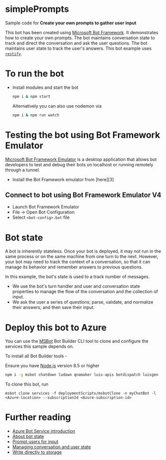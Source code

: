 # simplePrompts
Sample code for **Create your own prompts to gather user input**

This bot has been created using [Microsoft Bot Framework][bot-service-docs].
It demonstrates how to create your own prompts.
The bot maintains conversation state to track and direct the conversation and ask the user questions.
The bot maintains user state to track the user's answers.
This bot example uses [`restify`][restify].

# To run the bot
- Install modules and start the bot
    ```bash
    npm i & npm start
    ```
    Alternatively you can also use nodemon via
    ```bash
    npm i & npm run watch
    ```

# Testing the bot using Bot Framework Emulator
[Microsoft Bot Framework Emulator][emulator] is a desktop application that allows bot developers to test and debug their bots on localhost or running remotely through a tunnel.

- Install the Bot Framework emulator from [here][3]

## Connect to bot using Bot Framework Emulator **V4**
- Launch Bot Framework Emulator
- File -> Open Bot Configuration
- Select `<bot-config>.bot` file

# Bot state
A bot is inherently stateless. Once your bot is deployed, it may not run in the same process or on the same machine from one turn to the next.
However, your bot may need to track the context of a conversation, so that it can manage its behavior and remember answers to previous questions.

In this example, the bot's state is used to a track number of messages.
- We use the bot's turn handler and user and conversation state properties to manage the flow of the conversation and the collection of input.
- We ask the user a series of questions; parse, validate, and normalize their answers; and then save their input.

# Deploy this bot to Azure
You can use the [MSBot][cli-tools] Bot Builder CLI tool to clone and configure the services this sample depends on.

To install all Bot Builder tools -

Ensure you have [Node.js](https://nodejs.org/) version 8.5 or higher

```bash
npm i -g msbot chatdown ludown qnamaker luis-apis botdispatch luisgen
```

To clone this bot, run
```
msbot clone services -f deploymentScripts/msbotClone -n myChatBot -l <Azure-location> --subscriptionId <Azure-subscription-id>
```

# Further reading
- [Azure Bot Service introduction][bot-service-overview]
- [About bot state][state-concept]
- [Prompt users for input][primitive-prompts]
- [Managing conversation and user state][state-how-to]
- [Write directly to storage][storage-how-to]


[restify]: https://www.npmjs.com/package/restify
[emulator]: https://aka.ms/botframework-emulator
[cli-tools]: https://github.com/microsoft/botbuilder-tools

[bot-service-docs]: https://docs.microsoft.com/azure/bot-service/
[bot-service-overview]: https://docs.microsoft.com/azure/bot-service/bot-service-overview-introduction
[state-concept]: https://docs.microsoft.com/azure/bot-service/bot-builder-concept-state
[primitive-prompts]: https://docs.microsoft.com/azure/bot-service/bot-builder-primitive-prompts
[state-how-to]: https://docs.microsoft.com/azure/bot-service/bot-builder-howto-v4-state
[storage-how-to]: https://docs.microsoft.com/azure/bot-service/bot-builder-howto-v4-storage